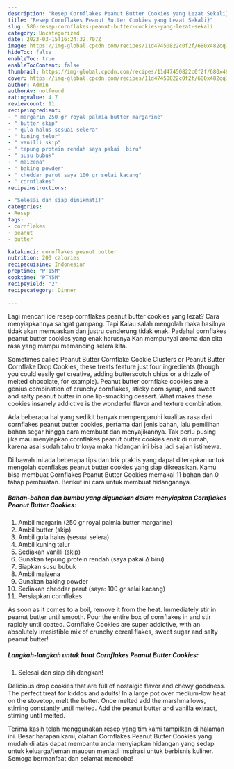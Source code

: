 ```yaml
---
description: "Resep Cornflakes Peanut Butter Cookies yang Lezat Sekali}"
title: "Resep Cornflakes Peanut Butter Cookies yang Lezat Sekali}"
slug: 580-resep-cornflakes-peanut-butter-cookies-yang-lezat-sekali
category: Uncategorized
date: 2023-03-15T16:24:32.707Z
image: https://img-global.cpcdn.com/recipes/11d47450822c0f2f/680x482cq70/cornflakes-peanut-butter-cookies-foto-resep-utama.jpg
hideToc: false
enableToc: true
enableTocContent: false
thumbnail: https://img-global.cpcdn.com/recipes/11d47450822c0f2f/680x482cq70/cornflakes-peanut-butter-cookies-foto-resep-utama.jpg
cover: https://img-global.cpcdn.com/recipes/11d47450822c0f2f/680x482cq70/cornflakes-peanut-butter-cookies-foto-resep-utama.jpg
author: Admin
authorAv: notfound
ratingvalue: 4.7
reviewcount: 11
recipeingredient:
- " margarin 250 gr royal palmia butter margarine"
- " butter skip"
- " gula halus sesuai selera"
- " kuning telur"
- " vanilli skip"
- " tepung protein rendah saya pakai  biru"
- " susu bubuk"
- " maizena"
- " baking powder"
- " cheddar parut saya 100 gr selai kacang"
- " cornflakes"
recipeinstructions:

- "Selesai dan siap dinikmati!"
categories:
- Resep
tags:
- cornflakes
- peanut
- butter

katakunci: cornflakes peanut butter 
nutrition: 200 calories
recipecuisine: Indonesian
preptime: "PT15M"
cooktime: "PT45M"
recipeyield: "2"
recipecategory: Dinner

---
```



Lagi mencari ide resep cornflakes peanut butter cookies yang lezat? Cara menyiapkannya sangat gampang. Tapi Kalau salah mengolah maka hasilnya tidak akan memuaskan dan justru cenderung tidak enak. Padahal cornflakes peanut butter cookies yang enak harusnya Kan mempunyai aroma dan cita rasa yang mampu memancing selera kita.


Sometimes called Peanut Butter Cornflake Cookie Clusters or Peanut Butter Cornflake Drop Cookies, these treats feature just four ingredients (though you could easily get creative, adding butterscotch chips or a drizzle of melted chocolate, for example). Peanut butter cornflake cookies are a genius combination of crunchy cornflakes, sticky corn syrup, and sweet and salty peanut butter in one lip-smacking dessert. What makes these cookies insanely addictive is the wonderful flavor and texture combination.

Ada beberapa hal yang sedikit banyak mempengaruhi kualitas rasa dari cornflakes peanut butter cookies, pertama dari jenis bahan, lalu pemilihan bahan segar hingga cara membuat dan menyajikannya. Tak perlu pusing jika mau menyiapkan cornflakes peanut butter cookies enak di rumah, karena asal sudah tahu triknya maka hidangan ini bisa jadi sajian istimewa.


Di bawah ini ada beberapa tips dan trik praktis yang dapat diterapkan untuk mengolah cornflakes peanut butter cookies yang siap dikreasikan. Kamu bisa membuat Cornflakes Peanut Butter Cookies memakai 11 bahan dan 0 tahap pembuatan. Berikut ini cara untuk membuat hidangannya.

<!--inarticleads1-->

##### Bahan-bahan dan bumbu yang digunakan dalam menyiapkan Cornflakes Peanut Butter Cookies:

1. Ambil  margarin (250 gr royal palmia butter margarine)
1. Ambil  butter (skip)
1. Ambil  gula halus (sesuai selera)
1. Ambil  kuning telur
1. Sediakan  vanilli (skip)
1. Gunakan  tepung protein rendah (saya pakai ∆ biru)
1. Siapkan  susu bubuk
1. Ambil  maizena
1. Gunakan  baking powder
1. Sediakan  cheddar parut (saya: 100 gr selai kacang)
1. Persiapkan  cornflakes


As soon as it comes to a boil, remove it from the heat. Immediately stir in peanut butter until smooth. Pour the entire box of cornflakes in and stir rapidly until coated. Cornflake Cookies are super addictive, with an absolutely irresistible mix of crunchy cereal flakes, sweet sugar and salty peanut butter! 

<!--inarticleads2-->

##### Langkah-langkah untuk buat Cornflakes Peanut Butter Cookies:


1. Selesai dan siap dihidangkan!

Delicious drop cookies that are full of nostalgic flavor and chewy goodness. The perfect treat for kiddos and adults! In a large pot over medium-low heat on the stovetop, melt the butter. Once melted add the marshmallows, stirring constantly until melted. Add the peanut butter and vanilla extract, stirring until melted. 

Terima kasih telah menggunakan resep yang tim kami tampilkan di halaman ini. Besar harapan kami, olahan Cornflakes Peanut Butter Cookies yang mudah di atas dapat membantu anda menyiapkan hidangan yang sedap untuk keluarga/teman maupun menjadi inspirasi untuk berbisnis kuliner. Semoga bermanfaat dan selamat mencoba!
